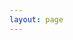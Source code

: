 ```yaml
---
layout: page
---
```

<script setup>
import {
  VPTeamPage,
  VPTeamPageTitle,
  VPTeamMembers
} from 'vitepress/theme'

import { withBase } from 'vitepress'

const projects = [
  {
    avatar: withBase('/megaman.png'),
    name: 'Megaman',
    title: 'C++ & SDL',
    links: [
      { icon: 'github', link: 'https://github.com/SixArne/MegamanGravityMan' },
    ],
    goto: withBase('/Projects/Megaman')
  },
  {
    avatar: withBase('/city_scene.png'),
    name: 'City Scene',
    title: 'Maya',
    links: [
      { icon: 'github', link: 'https://sketchfab.com/3d-models/the-cursed-mountainside-b638e77721064f7da91574406c89aa51' },
    ],
    goto: withBase('/Projects/City-scene')
  },
  {
    avatar: withBase('/environments_update_4.png'),
    name: 'Environments',
    title: 'Blender & Unreal engine',
    links: [
      { icon: 'github', link: 'https://sketchfab.com/3d-models/the-cursed-mountainside-b638e77721064f7da91574406c89aa51' },
    ],
     goto: withBase('/Projects/Environments')
  },
  {
    avatar: withBase('/raytracer_icon.png'),
    name: 'Software raytracer',
    title: 'C++',
    links: [
      { icon: 'github', link: 'https://github.com/SixArne/Raytracer-Arne-Six-2GD-08E' },
    ],
    goto: withBase('/Projects/Software-raytracer')
  },
  {
    avatar: withBase('/rasterizer_end_thumbnail.png'),
    name: 'Software/DirectX rasterizer',
    title: 'C++, DirectX11 & Vulkan',
    links: [
      { icon: 'github', link: 'https://github.com/SixArne/Rasterizer-Arne-Six-2GD-08E' },
    ],
     goto: withBase('/Projects/Software-rasterizer')
  },
  {
    avatar: withBase('/VulkanRasterizer/vulkan_end.png'),
    name: 'Vulkan rasterizer',
    title: 'C++ & Vulkan',
    links: [
      { icon: 'github', link: 'https://github.com/SixArne/VulkanRenderer' },
    ],
     goto: withBase('/Projects/Vulkan-rasterizer')
  },
  {
    avatar: withBase('/chip8.png'),
    name: 'CHIP-8 emulator',
    title: 'SDL & C++',
    links: [
      { icon: 'github', link: 'https://github.com/SixArne/CHIP-8' },
    ],
     goto: withBase('/Projects/CHIP-8')
  },
  {
    avatar: withBase('/chip8.png'),
    name: 'Fuji Game engine',
    title: 'GLFW, C++, Vulkan, OpenGL',
    links: [
      { icon: 'github', link: 'https://github.com/SixArne/Fuji' },
    ],
     goto: withBase('/Projects/Fuji-Engine')
  },
  {
    avatar: withBase('/unity.png'),
    name: 'Game Mechanics',
    title: 'Unity',
    links: [
      { icon: 'github', link: 'https://github.com/SixArne/Fuji' },
    ],
     goto: withBase('/Projects/GrimReaper')
  },
  {
    avatar: withBase('/unreal.png'),
    name: 'Game Mechanics',
    title: 'Unreal',
    links: [
      { icon: 'github', link: 'https://github.com/SixArne/Fuji' },
    ],
     goto: withBase('/Projects/CubeGame')
  },
]
</script>

<VPTeamPage>
  <VPTeamPageTitle>
    <template #title>
      Projects
    </template>
    <template #lead>
      In my 2 years of education I've had some notible projects
    </template>
  </VPTeamPageTitle>
  <CustomProjectCards
    size="medium"
    :projects="projects"
  />
</VPTeamPage>
